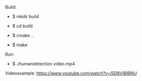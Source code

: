 Build: 

- $ mkdir build

- $ cd build

- $ cmake ..

- $ make


Run: 

- $ ./humandetection video.mp4

Videoexample:
https://www.youtube.com/watch?v=j5D8VIBlBNU